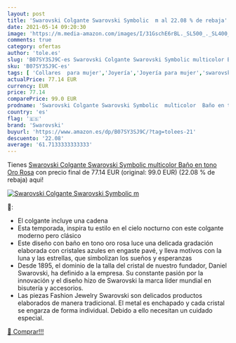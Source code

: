 ```yaml
---
layout: post
title: 'Swarovski Colgante Swarovski Symbolic  m al 22.08 % de rebaja'
date: 2021-05-14 09:20:30
image: 'https://m.media-amazon.com/images/I/31GschE6rBL._SL500_._SL400_.jpg'
comments: true
category: ofertas
author: 'tole.es'
slug: 'B07SY3SJ9C-es Swarovski Colgante Swarovski Symbolic multicolor Baño en...'
sku: 'B07SY3SJ9C-es'
tags: [ 'Collares  para mujer','Joyería','Joyería para mujer','swarovski', ]
actualPrice: 77.14 EUR
currency: EUR
price: 77.14
comparePrice: 99.0 EUR
prodname: 'Swarovski Colgante Swarovski Symbolic  multicolor  Baño en tono Oro Rosa'
country: 'es'
flag: '🇪🇸'
brand: 'Swarovski'
buyurl: 'https://www.amazon.es/dp/B07SY3SJ9C/?tag=tolees-21'
descuento: '22.08'
average: '61.7133333333333'
---
```


Tienes [Swarovski Colgante Swarovski Symbolic  multicolor  Baño en tono Oro Rosa](https://www.amazon.es/dp/B07SY3SJ9C/?tag=tolees-21) con precio final de  77.14 EUR (original: 99.0 EUR) (22.08 %  de rebaja) aqui!

[![Swarovski Colgante Swarovski Symbolic  m](https://m.media-amazon.com/images/I/31GschE6rBL._SL500_._SL400_.jpg)](https://www.amazon.es/dp/B07SY3SJ9C/?tag=tolees-21)

🔎:

- El colgante incluye una cadena
- Esta temporada, inspira tu estilo en el cielo nocturno con este colgante moderno pero clásico
- Este diseño con baño en tono oro rosa luce una delicada gradación elaborada con cristales azules en engaste pavé, y lleva motivos con la luna y las estrellas, que simbolizan los sueños y esperanzas
- Desde 1895, el dominio de la talla del cristal de nuestro fundador, Daniel Swarovski, ha definido a la empresa. Su constante pasión por la innovación y el diseño hizo de Swarovski la marca líder mundial en bisutería y accesorios.
- Las piezas Fashion Jewelry Swarovski son delicados productos elaborados de manera tradicional. El metal es enchapado y cada cristal se engarza de forma individual. Debido a ello necesitan un cuidado especial.

[🛒 Comprar!!!](https://www.amazon.es/dp/B07SY3SJ9C/?tag=tolees-21)
